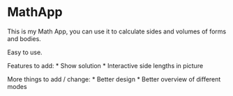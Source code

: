 # MathApp

This is my Math App, you can use it to calculate sides and volumes of forms and bodies.

Easy to use. 

Features to add:
    * Show solution
    * Interactive side lengths in picture


More things to add / change:
    * Better design
    * Better overview of different modes

